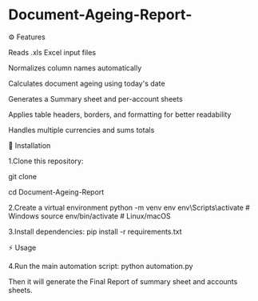# Document-Ageing-Report-

⚙️ Features

Reads .xls Excel input files

Normalizes column names automatically

Calculates document ageing using today's date

Generates a Summary sheet and per-account sheets

Applies table headers, borders, and formatting for better readability

Handles multiple currencies and sums totals



🚀 Installation

1.Clone this repository:




git clone <your-repo-url>




cd Document-Ageing-Report

2.Create a virtual environment
python -m venv env
env\Scripts\activate      # Windows
source env/bin/activate   # Linux/macOS

3.Install dependencies:
pip install -r requirements.txt

⚡ Usage



4.Run the main automation script:
python automation.py




Then it will generate the Final Report of summary sheet and accounts sheets.